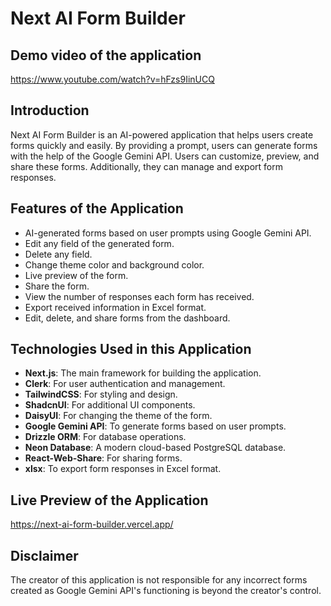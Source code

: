 # Next AI Form Builder

## Demo video of the application

https://www.youtube.com/watch?v=hFzs9IinUCQ

## Introduction

Next AI Form Builder is an AI-powered application that helps users create forms quickly and easily. By providing a prompt, users can generate forms with the help of the Google Gemini API. Users can customize, preview, and share these forms. Additionally, they can manage and export form responses.

## Features of the Application

- AI-generated forms based on user prompts using Google Gemini API.
- Edit any field of the generated form.
- Delete any field.
- Change theme color and background color.
- Live preview of the form.
- Share the form.
- View the number of responses each form has received.
- Export received information in Excel format.
- Edit, delete, and share forms from the dashboard.

## Technologies Used in this Application

- **Next.js**: The main framework for building the application.
- **Clerk**: For user authentication and management.
- **TailwindCSS**: For styling and design.
- **ShadcnUI**: For additional UI components.
- **DaisyUI**: For changing the theme of the form.
- **Google Gemini API**: To generate forms based on user prompts.
- **Drizzle ORM**: For database operations.
- **Neon Database**: A modern cloud-based PostgreSQL database.
- **React-Web-Share**: For sharing forms.
- **xlsx**: To export form responses in Excel format.

## Live Preview of the Application

https://next-ai-form-builder.vercel.app/

## Disclaimer

The creator of this application is not responsible for any incorrect forms created as Google Gemini API's functioning is beyond the creator's control.
